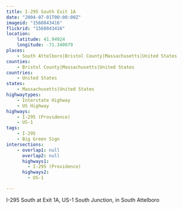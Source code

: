 ```yaml
---
title: I-295 South Exit 1A
date: "2004-07-01T00:00:00Z"
imageid: "1560843416"
flickrid: "1560843416"
location:
    latitude: 41.94924
    longitude: -71.340079
places:
    - South Attelboro|Bristol County|Massachusetts|United States
counties:
    - Bristol County|Massachusetts|United States
countries:
    - United States
states:
    - Massachusetts|United States
highwaytypes:
    - Interstate Highway
    - US Highway
highways:
    - I-295 (Providence)
    - US-1
tags:
    - I-295
    - Big Green Sign
intersections:
    - overlap1: null
      overlap2: null
      highways1:
        - I-295 (Providence)
      highways2:
        - US-1

---
```

I-295 South at Exit 1A, US-1 South Junction, in South Attelboro